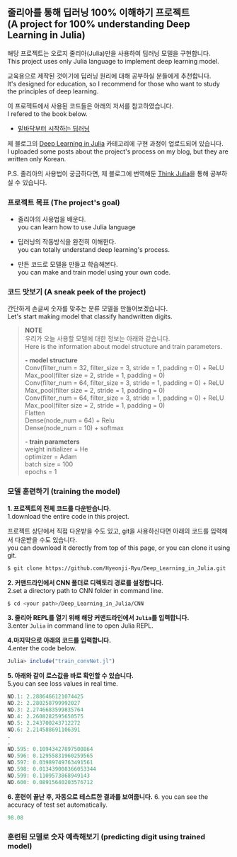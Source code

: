 ## 줄리아를 통해 딥러닝 100% 이해하기 프로젝트<br/>(A project for 100% understanding Deep Learning in Julia)

해당 프로젝트는 오로지 줄리아(Julia)만을 사용하여 딥러닝 모델을 구현합니다.  
This project uses only Julia language to implement deep learning model.

교육용으로 제작된 것이기에 딥러닝 원리에 대해 공부하실 분들에게 추천합니다.  
It's designed for education, so I recommend for those who want to study the principles of deep learning.

이 프로젝트에서 사용된 코드들은 아래의 저서를 참고하였습니다.  
I refered to the book below.

- [밑바닥부터 시작하는 딥러닝](https://www.hanbit.co.kr/store/books/look.php?p_code=B8475831198)

제 블로그의 [Deep Learning in Julia](https://hyeonji-ryu.github.io/categories/Deep-learning-in-Julia/) 카테고리에 구현 과정이 업로드되어 있습니다.  
I uploaded some posts about the project's process on my blog, but they are written only Korean.

P.S. 줄리아의 사용법이 궁금하다면, 제 블로그에 번역해둔 [Think Julia](https://hyeonji-ryu.github.io/categories/Think-Julia/)을 통해 공부하실 수 있습니다.

### 프로젝트 목표 (The project's goal)

- 줄리아의 사용법을 배운다.  
  you can learn how to use Julia language
  
- 딥러닝의 작동방식을 완전히 이해한다.  
  you can totally understand deep learning's process.
  
- 만든 코드로 모델을 만들고 학습해본다.  
  you can make and train model using your own code.

### 코드 맛보기 (A sneak peek of the project)

간단하게 손글씨 숫자를 맞추는 분류 모델을 만들어보겠습니다.   
Let's start making model that classify handwritten digits. 

>**NOTE**  
>우리가 오늘 사용할 모델에 대한 정보는 아래와 같습니다.  
>Here is the information about model structure and train parameters.
>
>**- model structure**  
>Conv(filter_num = 32, filter_size = 3, stride = 1, padding = 0) + ReLU  
>Max_pool(filter size = 2, stride = 1, padding = 0)  
>Conv(filter_num = 64, filter_size = 3, stride = 1, padding = 0) + ReLU  
>Max_pool(filter size = 2, stride = 1, padding = 0)  
>Conv(filter_num = 64, filter_size = 3, stride = 1, padding = 0) + ReLU  
>Max_pool(filter size = 2, stride = 1, padding = 0)  
>Flatten  
>Dense(node_num = 64) + Relu  
>Dense(node_num = 10) + softmax 
>
>**- train parameters**  
>weight initializer = He   
>optimizer = Adam  
>batch size = 100  
>epochs = 1 

### 모델 훈련하기 (training the model)

**1. 프로젝트의 전체 코드를 다운받습니다.**  
1.download the entire code in this project. 

프로젝트 상단에서 직접 다운받을 수도 있고, git을 사용하신다면 아래의 코드를 입력해서 다운받을 수도 있습니다.  
you can download it derectly from top of this page, or you can clone it using git. 

```bash
$ git clone https://github.com/Hyeonji-Ryu/Deep_Learning_in_Julia.git
```

**2. 커맨드라인에서 CNN 폴더로 디렉토리 경로를 설정합니다.**  
2.set a directory path to CNN folder in command line.

```bash
$ cd <your path>/Deep_Learning_in_Julia/CNN
```

**3. 줄리아 REPL를 열기 위해 해당 커맨드라인에서 `Julia`를 입력합니다.**  
3.enter `Julia` in command line to open Julia REPL.

**4.마지막으로 아래의 코드를 입력합니다.**  
4.enter the code below.

```Julia
Julia> include("train_convNet.jl")
``` 

**5. 아래와 같이 로스값을 바로 확인할 수 있습니다.**  
5.you can see loss values in real time.

```Julia
NO.1: 2.2886466121074425
NO.2: 2.280258799992027
NO.3: 2.2746683599835764
NO.4: 2.2608282595650575
NO.5: 2.243700243712272
NO.6: 2.214588691106391
.
.
NO.595: 0.10943427897500864
NO.596: 0.12955831960259565
NO.597: 0.03989749763491561
NO.598: 0.013439008366053344
NO.599: 0.1109573868949143
NO.600: 0.08915640203576712
```
**6. 훈련이 끝난 후, 자동으로 테스트한 결과를 보여줍니다.**
6. you can see the accuracy of test set automatically.

```Julia
98.08
```

### 훈련된 모델로 숫자 예측해보기 (predicting digit using trained model)

